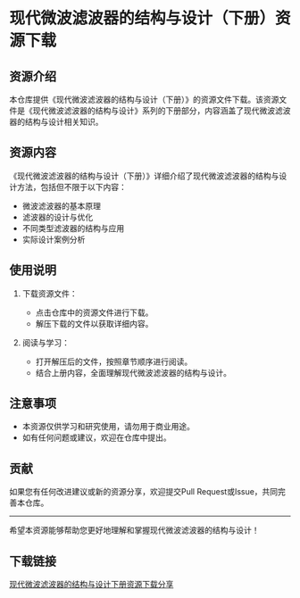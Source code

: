 # 现代微波滤波器的结构与设计（下册）资源下载

## 资源介绍

本仓库提供《现代微波滤波器的结构与设计（下册）》的资源文件下载。该资源文件是《现代微波滤波器的结构与设计》系列的下册部分，内容涵盖了现代微波滤波器的结构与设计相关知识。

## 资源内容

《现代微波滤波器的结构与设计（下册）》详细介绍了现代微波滤波器的结构与设计方法，包括但不限于以下内容：

- 微波滤波器的基本原理
- 滤波器的设计与优化
- 不同类型滤波器的结构与应用
- 实际设计案例分析

## 使用说明

1. 下载资源文件：
   - 点击仓库中的资源文件进行下载。
   - 解压下载的文件以获取详细内容。

2. 阅读与学习：
   - 打开解压后的文件，按照章节顺序进行阅读。
   - 结合上册内容，全面理解现代微波滤波器的结构与设计。

## 注意事项

- 本资源仅供学习和研究使用，请勿用于商业用途。
- 如有任何问题或建议，欢迎在仓库中提出。

## 贡献

如果您有任何改进建议或新的资源分享，欢迎提交Pull Request或Issue，共同完善本仓库。

---

希望本资源能够帮助您更好地理解和掌握现代微波滤波器的结构与设计！

## 下载链接

[现代微波滤波器的结构与设计下册资源下载分享](https://pan.quark.cn/s/826012e6036a)
